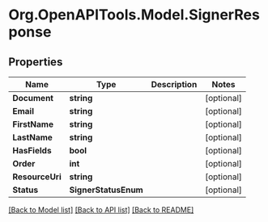 
# Org.OpenAPITools.Model.SignerResponse

## Properties

Name | Type | Description | Notes
------------ | ------------- | ------------- | -------------
**Document** | **string** |  | [optional] 
**Email** | **string** |  | [optional] 
**FirstName** | **string** |  | [optional] 
**LastName** | **string** |  | [optional] 
**HasFields** | **bool** |  | [optional] 
**Order** | **int** |  | [optional] 
**ResourceUri** | **string** |  | [optional] 
**Status** | **SignerStatusEnum** |  | [optional] 

[[Back to Model list]](../README.md#documentation-for-models)
[[Back to API list]](../README.md#documentation-for-api-endpoints)
[[Back to README]](../README.md)

